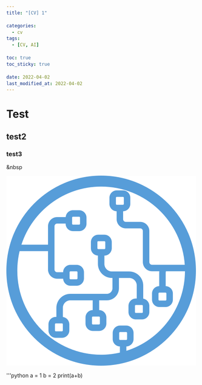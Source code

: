 ```yaml
---
title: "[CV] 1"

categories:
  - cv
tags:
  - [CV, AI]

toc: true
toc_sticky: true
 
date: 2022-04-02
last_modified_at: 2022-04-02
---
```


# Test
## test2
### test3

&nbsp

![mllogo](/assets/Hey_Machine_Learning_Logo.png)

'''python
a = 1
b = 2
print(a+b)